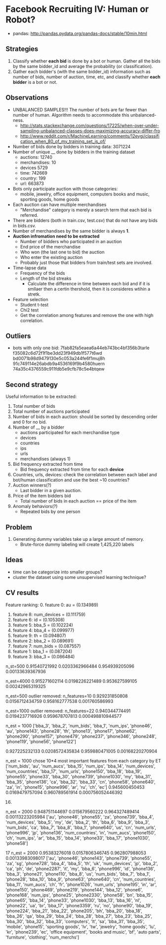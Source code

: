 # Facebook Recruiting IV: Human or Robot?

* pandas: http://pandas.pydata.org/pandas-docs/stable/10min.html

## Strategies

1. Classify whether **each bid** is done by a bot or human. Gather all the
   bids by the same bidder_id and average the probability (or
   classification).
2. Gather each bidder's (with the same bidder_id) information such as
   number of bids, number of auction, time, etc, and classify whether
   **each bidder** is a bot or not.

## Observations

* UNBALANCED SAMPLES!!! The number of bots are far fewer than number
  of human. Algorithm needs to accommodate this unbalanced-ness.
    * http://stats.stackexchange.com/questions/17225/when-over-under-sampling-unbalanced-classes-does-maximizing-accuracy-differ-fro
    * http://www.reddit.com/r/MachineLearning/comments/12evgi/classification_when_80_of_my_training_set_is_of/
* Number of bids done by bidders in training data: 3071224
* Number of unique __ done by bidders in the training dataset
    * auctions: 12740
    * merchandises: 10
    * devices 5729
    * time: 742669
    * country: 199
    * url: 663873
* Bots only participate auction with those categories:
    * mobile, jewelry, office equipment, computers books and
    music, sporting goods, home goods
* Each auction can have multiple merchandises
    * "Merchandise" category is merely a search term that each bid is
    referred.
* There are bidders (both in train.csv, test.csv) that do not have any
  bids in bids.csv.
* Number of merchandises by the same bidder is always **1**.
* **Auction infromation need to be extracted**
    * Number of bidders who participated in an auction
    * End price of the merchandise
    * Who won (the last one to bid) the auction
    * Who enter the existing auction
    * Probably just those that bidders from train/test sets are
      involved.
* Time-lapse data
    * Frequency of the bids
    * Length of the bid streaks
      * Calculate the difference in time between each bid and if it is
        smllaer then a certin thershold, then it is consideres wtihin
        a stretk.
* Feature selection
    * Student t-test
    * Chi2 test
    * Get the correlation among features and remove the one with high
      correlation.

## Outliers

* bots with only one bid:
7fab82fa5eaea6a44eb743bc4bf356b3tarle
f35082c6d72f1f1be3dd23f949db1f577t6wd
bd0071b98d9479130e5c053a244fe6f1muj8h
91c749114e26abdb9a4536169f9b4580huern
74a35c4376559c911fdb5e9cfb78c5e4btqew


## Second strategy

Useful information to be extracted:

1. Total number of bids
2. Total number of auctions participated
3. Number of bids in each auction: should be sorted by descending order
   and 0 for no bid.
4. Number of __ by a bidder
    * auctions participated for each merchandise type 
    * devices
    * countries
    * ips
    * urls
    * merchandises (always 1)
5. Bid frequency extracted from time
    * Bid frequency extracted from time for each **device**
6. Countries, urls, devices: check the correlation between each label and bot/human
   classification and use the best ~10 countries?
7. Auction winners(?)
    * Last bidder in a given auction.
8. Price of the item bidders bid
    * Total number of bids in each auction == price of the item
9. Anomaly behaviors(?)
    * Repeated bids by one person

## Problem

1. Generating dummy variables take up a large amount of memory.
    * Brute-force dummy labeling will create 1,425,220 labels


## Ideas

* time can be categorize into smaller groups?
* cluster the dataset using some unsupervised learning technique?


## CV results

Feature ranking:
0. feature 0: au = (0.134989)
1. feature 8: num_devices = (0.111759)
2. feature 6: id = (0.105308)
3. feature 5: bba_5 = (0.102224)
4. feature 4: bba_4 = (0.099977)
5. feature 9: th = (0.094807)
6. feature 2: bba_2 = (0.089691)
7. feature 7: num_bids = (0.087557)
8. feature 1: bba_1 = (0.087204)
9. feature 3: bba_3 = (0.086484)


n_st=500
0.91540721992 0.0203362966484
0.954939205096 0.00133639367936

n_est=4000
0.915271602114 0.0198226221489
0.953627599105 0.00242965319325

n_est=500
outlier removed:
n_features=10
0.929231850808 0.0156712434759
0.958162777538 0.001760586993

n_est=1000
outlier removed:
n_features=22
0.940344774491 0.0194237716926
0.959678707813 0.000498810944577

n_est = 1000
['bba_3', 'bba_2', 'num_bids', 'bba_1', 'num_ips', 'phone46', 'au',
'phone143', 'phone28', 'th', 'phone13', 'phone17', 'phone62', 'phone290',
'phone157', 'phone479', 'phone237', 'phone346', 'phone248', 'phone119', 
'phone56', 'phone122']

0.927225232133 0.0208572435834
0.959880471005 0.00168220270904


n_est = 1000
chose 10*4 most important features from each category by ET
['num_bids', 'au', 'num_aucs', 'bba_15', 'num_ips', 'bba_14', 'num_devices',
 'num_countries', 'bba_17', 'num_urls', 'phone150', 'bba_18', 'bba_19',
 'phone55', 'phone33', 'bba_30', 'phone739', 'phone1030', 'my', 'bba_31',
 'bba_35', 'phone136', 'ca', 'bba_32', 'bba_33', 'cn', 'phone58', 'phone640',
 'za', 'in', 'phone15', 'phone996', 'ar', 'ru', 'ch', 'ec']
0.945600450453 0.0169479757094
0.960789561914 0.000756052446392


16. 
n_est = 2000
0.948751144697 0.015679560222
0.964327489414 0.00113223205984
['au', 'phone46', 'phone55', 'za', 'phone739', 'bba_4', 'num_devices', 'bba_5', 'my', 'de', 'bba_2', 'th', 'bba_6', 'bba_9', 'bba_3', 'num_bids', 'ca', 'bba_7', 'bba_8', 'bba_1', 'phone640', 'us', 'cn', 'num_urls', 'phone996', 'jp', 'phone136', 'num_countries', 'in', 'num_aucs', 'phone150', 'ch', 'num_ips', 'ar', 'bba_15', 'bba_14', 'phone33', 'bba_17', 'phone1030', 'phone58']


17
n_est = 2000
0.95383276018 0.0157806346745
0.962807988053 0.00133983098017
['au', 'phone46', 'phone143', 'phone739', 'phone55', 'za', 'sg', 'phone728', 'bba_4', 'bba_5', 'th', 'uk', 'num_devices', 'jp', 'bba_2', 'ca', 'ph', 'de', 'phone2287', 'it', 'my', 'bba_6', 'phone996', 'id', 'phone136', 'bba_3', 'phone21', 'phone110', 'bba_8', 'us', 'num_bids', 'bba_7', 'bba_1', 'phone28', 'bba_10', 'bba_9', 'phone63', 'phone640', 'cn', 'num_countries', 'bba_11', 'num_aucs', 'ch', 'fr', 'phone1026', 'num_urls', 'phone195', 'in', 'ar', 'phone150', 'phone469', 'phone219', 'phone144', 'bba_12', 'phone6', 'phone168', 'num_ips', 'phone25', 'phone2330', 'phone58', 'bn', 'bba_15', 'phone65', 'bba_14', 'phone33', 'phone1030', 'bba_13', 'bba_16', 'nl', 'phone22', 'ua', 'br', 'bba_17', 'phone3359', 'ru', 'no', 'phone90', 'bba_19', 'phone224', 'bba_21', 'bba_22', 'phone205', 'bh', 'bba_20', 'bba_18', 'bba_26', 'qa', 'bba_29', 'bba_24', 'bba_28', 'bba_27', 'bba_23', 'bba_25', 'bba_30', 'bba_32', 'bba_33', 'computers', 'lt', 'sa', 'bba_31', 'bba_35', 'mobile', 'phone15', 'sporting goods', 'lv', 'tw', 'jewelry', 'home goods', 'lu', 'kr', 'phone239', 'ec', 'office equipment', 'books and music', 'bf', 'auto parts', 'furniture', 'clothing', 'num_merchs']


